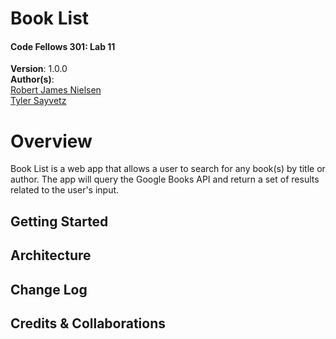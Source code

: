 # Book List

#### Code Fellows 301: Lab 11

**Version**: 1.0.0  
**Author(s)**:  
[Robert James Nielsen](https://github.com/robertjnielsen)  
[Tyler Sayvetz](https://github.com/tylersayvetz)

# Overview

Book List is a web app that allows a user to search for any book(s) by title or author. The app will query the Google Books API and return a set of results related to the user's input.

## Getting Started

## Architecture

## Change Log

## Credits & Collaborations
